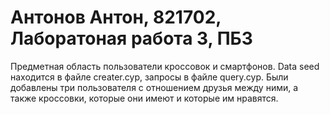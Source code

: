 # Антонов Антон, 821702, Лаборатоная работа 3, ПБЗ

Предметная область пользователи кроссовок и смартфонов. Data seed находится в файле creater.cyp, запросы в файле query.cyp. Были добавлены три пользователя с отношением друзья между ними, а также кроссовки, которые они имеют и которые им нравятся.
